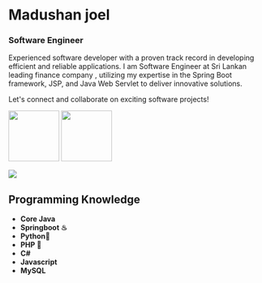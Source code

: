 <h1>Madushan joel</h1>
<h3>Software Engineer</h3>
<p> Experienced software developer with a proven track record in developing efficient and reliable applications. I am Software Engineer at  Sri Lankan leading finance company , utilizing my expertise in the Spring Boot framework, JSP, and Java
  Web Servlet to deliver innovative solutions. </p>
<p> Let's connect and collaborate on exciting software projects!</p>

<a href="https://lk.linkedin.com/in/madushan-joel-47b790104"><img src="https://github.com/madushanjoel98/madushanjoel98/assets/42777460/5d027090-8380-4f89-92eb-55a51a9b1fda" width="100px"></a>
<a href="https://www.facebook.com/madushan.joel/"><img src="https://github.com/madushanjoel98/madushanjoel98/assets/42777460/5f7df2bd-89df-48bd-957a-7726689b429d" width="100px"></a>

<picture>
  <source
    srcset="https://github-readme-stats.vercel.app/api?username=madushanjoel98&show_icons=true&theme=dark"
    media="(prefers-color-scheme: dark)"
  />
  <source
    srcset="https://github-readme-stats.vercel.app/api?username=madushanjoel98&show_icons=true"
    media="(prefers-color-scheme: light), (prefers-color-scheme: no-preference)"
  />
  <img src="https://github-readme-stats.vercel.app/api?username=madushanjoel98&show_icons=true" />
</picture>


<h2>Programming Knowledge</h2>
<ul>
  <li> <b>Core Java</b> </li>
    <li> <b>Springboot ♨</b> </li>
    <li> <b>Python🐍</b> </li>
    <li> <b>PHP 🐘</b> </li>
    <li> <b>C#</b> </li>
    <li> <b>Javascript</b> </li>
   <li> <b>MySQL</b> </li>
</ul>

